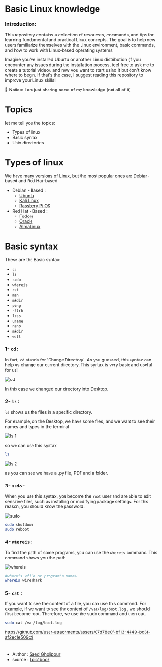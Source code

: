 # Basic Linux knowledge 


### Introduction:
This repository contains a collection of resources, commands, and tips for learning fundamental and practical Linux concepts. The goal is to help new users familiarize themselves with the Linux environment, basic commands, and how to work with Linux-based operating systems.

Imagine you've installed Ubuntu or another Linux distribution (if you encounter any issues during the installation process, feel free to ask me to create a tutorial video), and now you want to start using it but don't know where to begin.
If that's the case, I suggest reading this repository to improve your Linux skills!

:red_circle: Notice: I am just sharing some of my knowledge (not all of it)
# Topics

let me tell you the topics:
- Types of linux
- Basic syntax
- Unix directories

# Types of linux

We have many versions of Linux, but the most popular ones are Debian-based and Red Hat-based
- Debian - Based :
    - [Ubuntu](https://ubuntu.com/)
    - [Kali Linux](https://www.kali.org/)
    - [Rassbery Pi OS](https://www.raspberrypi.com/software/)
- Red Hat - Based :
    - [Fedora](https://fedoraproject.org/)
    - [Oracle](https://www.oracle.com/linux/technologies/oracle-linux-downloads.html)
    - [AlmaLinux](https://almalinux.org/get-almalinux/)
 
# Basic syntax
These are the Basic syntax:
- `cd`
- `ls`
- `sudo`
- `whereis`
- `cat`
- `man`
- `mkdir`
- `ping`
- `-ltrh`
- `less`
- `uname`
- `nano`
- `mkdir`
- `wall`

### 1- `cd` :
In fact, `cd` stands for 'Change Directory'. As you guessed, this syntax can help us change our current directory. This syntax is very basic and useful for us!

![cd](https://github.com/user-attachments/assets/816b9079-0b3a-4844-9907-f051b6c0b3fa)

In this case we changed our directory into Desktop.


### 2- `ls` :
`ls` shows us the files in a specific directory.

For example, on the Desktop, we have some files, and we want to see their names and types in the terminal


![ls 1](https://github.com/user-attachments/assets/288b011d-3526-4d60-8901-a6b6a3f8483a)

so we can use this syntax
```bash
ls
```
![ls 2](https://github.com/user-attachments/assets/308101fa-86df-4b14-a51f-4b61883a5a40)

as you can see we have a .py file, PDF and a folder.

### 3- `sudo` :
When you use this syntax, you become the `root` user and are able to edit sensitive files, such as installing or modifying package settings. For this reason, you should know the password.

![sudo](https://github.com/user-attachments/assets/35e61ddb-ddbf-4d7e-adf2-e1e07502882a)

```bash
sudo shutdown
sudo reboot
```

### 4- `Whereis` :
To find the path of some programs, you can use the `whereis` command. This command shows you the path.

![whereis](https://github.com/user-attachments/assets/6c72cca9-fe6a-44d8-bdfd-5c4df2b839af)

```bash
#whereis <file or program's name>
whereis wireshark
```

### 5- `cat` :
If you want to see the content of a file, you can use this command. For example, if we want to see the content of `/var/log/boot.log` , we should first become root. Therefore, we use the sudo command and then cat.


```bash
sudo cat /var/log/boot.log
```


https://github.com/user-attachments/assets/07d78e0f-bf13-4449-bd3f-af2ec1e509c9



#
- Author : [Saed Gholipour](https://github.com/saed-gpr)
- source : [Lpic1book](https://linux1st.com/)

